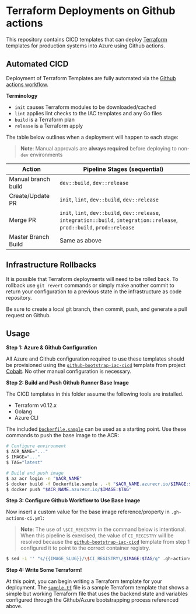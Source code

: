 # Terraform Deployments on Github actions

This repository contains CICD templates that can deploy [Terraform](https://www.terraform.io/) templates for production systems into Azure using Github actions.

## Automated CICD

Deployment of Terraform Templates are fully automated via the [Github actions workflow](./.gh-actions-ci.yml).

**Terminology**

* `init` causes Terraform modules to be downloaded/cached
* `lint` applies lint checks to the IAC templates and any Go files
* `build` is a Terraform plan
* `release` is a Terraform apply

The table below outlines when a deployment will happen to each stage:

> **Note**: Manual approvals are **always required** before deploying to non-`dev` environments

| Action | Pipeline Stages (sequential) |
| --- | --- |
| Manual branch build | `dev::build`, `dev::release` |
| Create/Update PR | `init`, `lint`, `dev::build`, `dev::release` |
| Merge PR | `init`, `lint`, `dev::build`, `dev::release`, `integration::build`, `integration::release`, `prod::build`, `prod::release` |
| Master Branch Build | Same as above |

## Infrastructure Rollbacks

It is possible that Terraform deployments will need to be rolled back. To rollback use `git revert` commands or simply make another commit to return your configuration to a previous state in the infrastructure as code repository.

Be sure to create a local git branch, then commit, push, and generate a pull request on Github.

## Usage

**Step 1: Azure & Github Configuration**

All Azure and Github configuration required to use these templates should be provisioned using the [`github-bootstrap-iac-cicd`](https://github.com/microsoft/cobalt/tree/master/infra/templates/github-bootstrap-iac-cicd) template from project [Cobalt](https://github.com/microsoft/cobalt). No other manual configuration is necessary.

**Step 2: Build and Push Github Runner Base Image**

The CICD templates in this folder assume the following tools are installed.
* Terraform v0.12.x
* Golang
* Azure CLI

The included [`Dockerfile.sample`](Dockerfile.sample) can be used as a starting point. Use these commands to push the base image to the ACR:

```bash
# Configure environment
$ ACR_NAME="..."
$ IMAGE="..."
$ TAG="latest"

# Build and push image
$ az acr login -n "$ACR_NAME"
$ docker build -f Dockerfile.sample . -t "$ACR_NAME.azurecr.io/$IMAGE:$TAG"
$ docker push "$ACR_NAME.azurecr.io/$IMAGE:$TAG"
```

**Step 3: Configure Github Workflow to Use Base Image**

Now insert a custom value for the base image reference/property in `.gh-actions-ci.yml`:

> **Note**: The use of `\$CI_REGISTRY` in the command below is intentional. When this pipeline is exercised, the value of `CI_REGISTRY` will be resolved because the [`github-bootstrap-iac-cicd`](https://github.com/microsoft/cobalt/tree/master/infra/templates/github-bootstrap-iac-cicd) template from step 1 configured it to point to the correct container registry.

```bash
$ sed -i '' "s/{{IMAGE_SLUG}}/\$CI_REGISTRY\/$IMAGE:$TAG/g" .gh-actions-ci.yml
```

**Step 4: Write Some Terraform!**

At this point, you can begin writing a Terraform template for your deployment. The [`sample.tf`](./sample.tf) file is a sample Terraform template that shows a simple but working Terraform file that uses the backend state and variables configured through the Github/Azure bootstrapping process referenced above.
